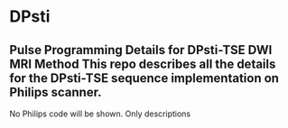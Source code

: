 # DPsti
Pulse Programming Details for DPsti-TSE DWI MRI Method
This repo describes all the details for the DPsti-TSE sequence implementation on Philips scanner.
---
No Philips code will be shown. Only descriptions  
